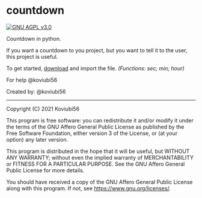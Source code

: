 # countdown

[![GNU AGPL v3.0](https://img.shields.io/github/license/koviubi56/countdown)](https://github.com/koviubi56/countdown/blob/main/LICENSE)

Countdown in python.

If you want a countdown to you project, but you want to tell it to the user, this project is useful.

To get started, [download](https://github.com/koviubi56/sablon-eng/releases) and import the file. *(Functions: sec; min; hour)*

For help @koviubi56

Created by: @koviubi56

---
Copyright (C) 2021  Koviubi56

This program is free software: you can redistribute it and/or modify it under the terms of the GNU Affero General Public License as published by the Free Software Foundation, either version 3 of the License, or (at your option) any later version.

This program is distributed in the hope that it will be useful, but WITHOUT ANY WARRANTY; without even the implied warranty of MERCHANTABILITY or FITNESS FOR A PARTICULAR PURPOSE.  See the GNU Affero General Public License for more details.

You should have received a copy of the GNU Affero General Public License along with this program.  If not, see <https://www.gnu.org/licenses/>.
